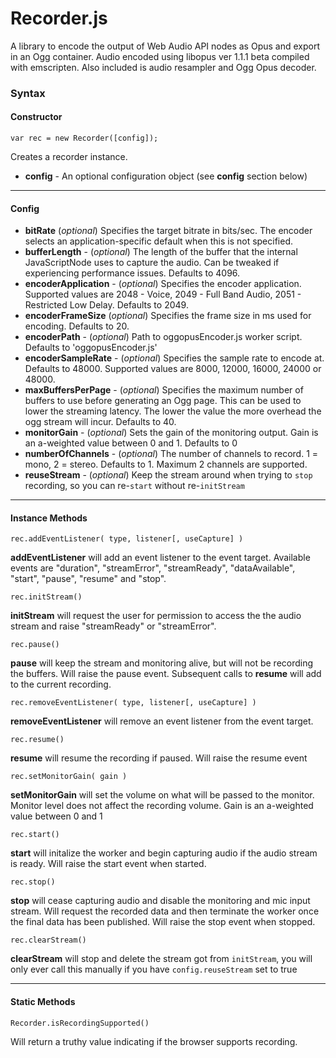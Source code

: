 # Recorder.js

A library to encode the output of Web Audio API nodes as Opus and export in an Ogg container. Audio encoded using libopus ver 1.1.1 beta compiled with emscripten. Also included is audio resampler and Ogg Opus decoder.

### Syntax
#### Constructor
    var rec = new Recorder([config]);

Creates a recorder instance.

- **config** - An optional configuration object (see **config** section below)


---------
#### Config

- **bitRate** (*optional*) Specifies the target bitrate in bits/sec. The encoder selects an application-specific default when this is not specified.
- **bufferLength** - (*optional*) The length of the buffer that the internal JavaScriptNode uses to capture the audio. Can be tweaked if experiencing performance issues. Defaults to 4096.
- **encoderApplication** - (*optional*) Specifies the encoder application. Supported values are 2048 - Voice, 2049 - Full Band Audio, 2051 - Restricted Low Delay. Defaults to 2049.
- **encoderFrameSize** (*optional*) Specifies the frame size in ms used for encoding. Defaults to 20.
- **encoderPath** - (*optional*) Path to oggopusEncoder.js worker script. Defaults to 'oggopusEncoder.js'
- **encoderSampleRate** - (*optional*) Specifies the sample rate to encode at. Defaults to 48000. Supported values are 8000, 12000, 16000, 24000 or 48000.
- **maxBuffersPerPage** - (*optional*) Specifies the maximum number of buffers to use before generating an Ogg page. This can be used to lower the streaming latency. The lower the value the more overhead the ogg stream will incur. Defaults to 40.
- **monitorGain** - (*optional*) Sets the gain of the monitoring output. Gain is an a-weighted value between 0 and 1. Defaults to 0
- **numberOfChannels** - (*optional*) The number of channels to record. 1 = mono, 2 = stereo. Defaults to 1. Maximum 2 channels are supported.
- **reuseStream** - (*optional*) Keep the stream around when trying to `stop` recording, so you can re-`start` without re-`initStream`


---------
#### Instance Methods

    rec.addEventListener( type, listener[, useCapture] )

**addEventListener** will add an event listener to the event target. Available events are "duration", "streamError", "streamReady", "dataAvailable", "start", "pause", "resume" and "stop".

    rec.initStream()

**initStream** will request the user for permission to access the the audio stream and raise "streamReady" or "streamError".

    rec.pause()

**pause** will keep the stream and monitoring alive, but will not be recording the buffers. Will raise the pause event. Subsequent calls to **resume** will add to the current recording.

    rec.removeEventListener( type, listener[, useCapture] )

**removeEventListener** will remove an event listener from the event target.

    rec.resume()

**resume** will resume the recording if paused. Will raise the resume event

    rec.setMonitorGain( gain )

**setMonitorGain** will set the volume on what will be passed to the monitor. Monitor level does not affect the recording volume. Gain is an a-weighted value between 0 and 1

    rec.start()

**start** will initalize the worker and begin capturing audio if the audio stream is ready. Will raise the start event when started.

    rec.stop()

**stop** will cease capturing audio and disable the monitoring and mic input stream. Will request the recorded data and then terminate the worker once the final data has been published. Will raise the stop event when stopped.

    rec.clearStream()

**clearStream** will stop and delete the stream got from `initStream`, you will only ever call this manually if you have `config.reuseStream` set to true


---------
#### Static Methods

    Recorder.isRecordingSupported()

Will return a truthy value indicating if the browser supports recording.
